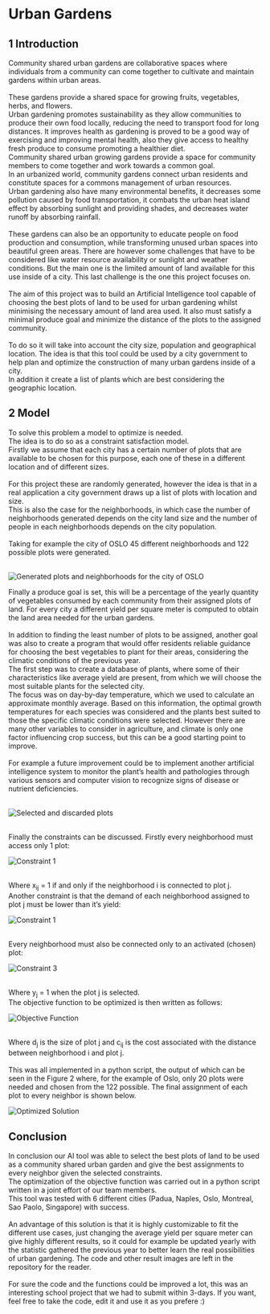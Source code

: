 # Urban Gardens

## 1 Introduction
Community shared urban gardens are collaborative
spaces where individuals from a community can come
together to cultivate and maintain gardens within urban areas.</br></br>
These gardens provide a shared space for growing fruits, vegetables, herbs, and flowers.</br>
Urban gardening promotes sustainability as they allow communities to produce their own food locally, reducing the need to transport food for long distances. It improves health as gardening is proved to be a good way of exercising and improving mental health, also they give access to healthy fresh produce to consume
promoting a healthier diet. </br>
Community shared urban growing gardens provide a space for community members to come together and work towards a common goal. </br>
In an urbanized world, community gardens connect urban residents and constitute spaces for a commons management of urban resources. </br>
Urban gardening also have many environmental benefits, it decreases some pollution caused by food transportation, it combats the urban heat island effect by absorbing sunlight and providing shades, and decreases water runoff by absorbing rainfall. </br></br>
These gardens can also be an opportunity to educate people on food production and
consumption, while transforming unused urban spaces into beautiful green areas.
There are however some challenges that have to be considered like water resource availability or sunlight and weather conditions. But the main one is the limited amount of land available for this use inside of a city. This last challenge is the one this project focuses on. </br></br>
The aim of this project was to build an Artificial Intelligence tool capable of
choosing the best plots of land to be used for urban gardening whilst minimising the necessary amount of land area used. It also must satisfy a minimal produce goal
and minimize the distance of the plots to the assigned community. </br></br>
To do so it will take into account the city size, population and geographical location. The idea is that this tool could be used by a city government to help plan and optimize the construction of many urban gardens inside of a city. </br>
In addition it create a list of plants which are best considering the geographic
location.

## 2 Model

To solve this problem a model to optimize is needed.</br>
The idea is to do so as a constraint satisfaction model.</br>
Firstly we assume that each city has a certain number of plots that are available to be chosen for this purpose, each one of these in a different location and of different sizes. </br></br>
For this project these are randomly generated, however the idea is that in a real application a city government draws up a list of plots with location and size.</br> 
This is also the case for the neighborhoods, in which case the number of neighborhoods generated depends on the city land size and the number of people in each neighborhoods depends on the city population. </br></br>
Taking for example the city of OSLO 45 different neighborhoods and 122 possible plots were generated. </br></br>

![Generated plots and neighborhoods for the city of OSLO](imgs/plotOslo.png)
</br>

Finally a produce goal is set, this will be a percentage
of the yearly quantity of vegetables consumed by each
community from their assigned plots of land. For every city a different yield per square meter is computed
to obtain the land area needed for the urban gardens.</br></br>
In addition to finding the least number of plots to be
assigned, another goal was also to create a program
that would offer residents reliable guidance for choosing
the best vegetables to plant for their areas, considering
the climatic conditions of the previous year.</br> The first
step was to create a database of plants, where some of
their characteristics like average yield are present, from
which we will choose the most suitable plants for the selected city. </br>The focus was on day-by-day temperature,
which we used to calculate an approximate monthly average. Based on this information, the optimal growth
temperatures for each species was considered and the
plants best suited to those the specific climatic conditions were selected. However there are many other
variables to consider in agriculture, and climate is only
one factor influencing crop success, but this can be a
good starting point to improve. </br></br>For example a future
improvement could be to implement another artificial
intelligence system to monitor the plant’s health and
pathologies through various sensors and computer vision to recognize signs of disease or nutrient deficiencies.</br></br>

![Selected and discarded plots](imgs/sel-discardedPlots.png)

</br>
Finally the constraints can be discussed. Firstly every
neighborhood must access only 1 plot:

![Constraint 1](imgs/constraint1.png)

</br>Where x<sub>ij</sub> = 1 if and only if the neighborhood i is
connected to plot j. </br>Another constraint is that the
demand of each neighborhood assigned to plot j must
be lower than it’s yield:

![Constraint 1](imgs/constraint2.png)

</br>Every neighborhood must also be connected only to an
activated (chosen) plot:</br>


![Constraint 3](imgs/constraint3.png)


</br>
Where y<sub>j</sub> = 1 when the plot j is selected. </br>The objective
function to be optimized is then written as follows:</br>

![Objective Function](imgs/objFunct.png)

</br>Where d<sub>j</sub> is the size of plot j and c<sub>ij</sub> is the cost associated with the distance between neighborhood i and
plot j. </br></br>This was all implemented in a python script,
the output of which can be seen in the Figure 2 where,
for the example of Oslo, only 20 plots were needed and
chosen from the 122 possible. The final assignment of
each plot to every neighbor is shown below.</br>

![Optimized Solution](imgs/optimizedSolution.png)

## Conclusion

In conclusion our AI tool was able to select the best
plots of land to be used as a community shared urban
garden and give the best assignments to every neighbor
given the selected constraints.</br> The optimization of the
objective function was carried out in a python script
written in a joint effort of our team members.</br> This
tool was tested with 6 different cities (Padua, Naples,
Oslo, Montreal, Sao Paolo, Singapore) with success.</br></br>
An advantage of this solution is that it is highly customizable to fit the different use cases, just changing
the average yield per square meter can give highly different results, so it could for example be updated yearly
with the statistic gathered the previous year to better
learn the real possibilities of urban gardening. The
code and other result images are left in the repository
for the reader.</br></br>
For sure the code and the functions could be improved a lot, this was an interesting school project that we had to submit within 3-days. If you want, feel free to take the code, edit it and use it as you prefere :)
